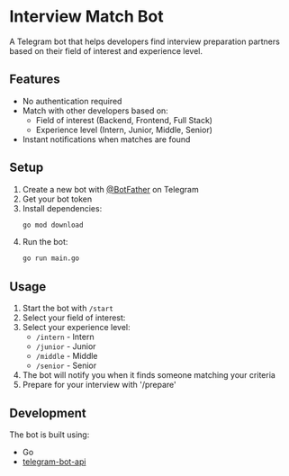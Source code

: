 # Interview Match Bot

A Telegram bot that helps developers find interview preparation partners based on their field of interest and experience level.

## Features

- No authentication required
- Match with other developers based on:
  - Field of interest (Backend, Frontend, Full Stack)
  - Experience level (Intern, Junior, Middle, Senior)
- Instant notifications when matches are found

## Setup

1. Create a new bot with [@BotFather](https://t.me/botfather) on Telegram
2. Get your bot token
4. Install dependencies:
   ```bash
   go mod download
   ```
5. Run the bot:
   ```bash
   go run main.go
   ```

## Usage

1. Start the bot with `/start`
2. Select your field of interest:
3. Select your experience level:
   - `/intern` - Intern
   - `/junior` - Junior
   - `/middle` - Middle
   - `/senior` - Senior
4. The bot will notify you when it finds someone matching your criteria
5. Prepare for your interview with '/prepare'

## Development

The bot is built using:
- Go
- [telegram-bot-api](https://github.com/go-telegram-bot-api/telegram-bot-api)